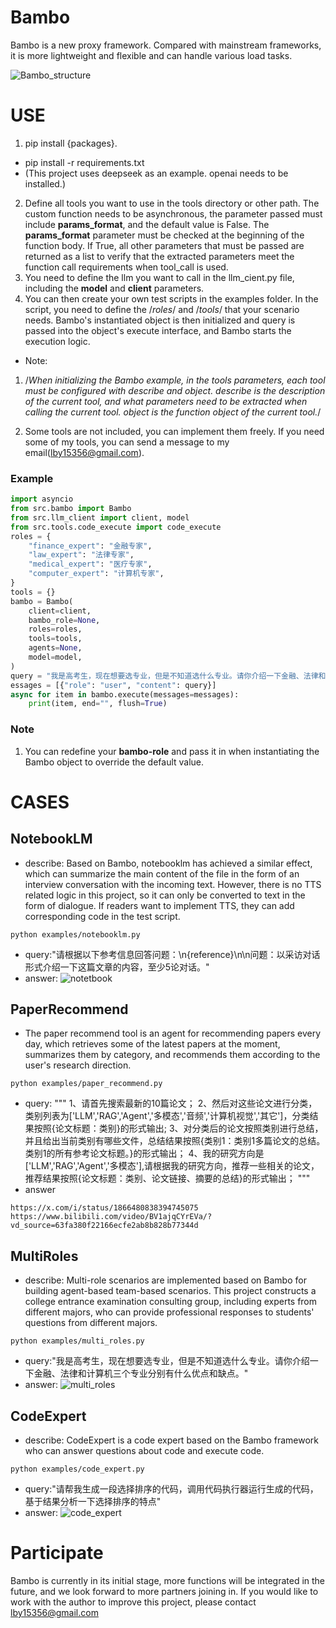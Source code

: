 # Bambo
Bambo is a new proxy framework. Compared with mainstream frameworks, it is more lightweight and flexible and can handle various load tasks.

![Bambo_structure](https://github.com/user-attachments/assets/360e9b32-43fc-4b61-956b-5eac579add12)

# USE
1. pip install {packages}. 
- pip install -r requirements.txt  
- (This project uses deepseek as an example. openai needs to be installed.)
2. Define all tools you want to use in the tools directory or other path. The custom function needs to be asynchronous, the parameter passed must include **params_format**, and the default value is False. The **params_format** parameter must be checked at the beginning of the function body. If True, all other parameters that must be passed are returned as a list to verify that the extracted parameters meet the function call requirements when tool_call is used.
3. You need to define the llm you want to call in the llm_cient.py file, including the **model** and **client** parameters.
4. You can then create your own test scripts in the examples folder. In the script, you need to define the /*roles*/ and /*tools*/ that your scenario needs. Bambo's instantiated object is then initialized and query is passed into the object's execute interface, and Bambo starts the execution logic.

- Note:
1. /*When initializing the Bambo example, in the tools parameters, each tool must be configured with describe and object. describe is the description of the current tool, and what parameters need to be extracted when calling the current tool. object is the function object of the current tool.*/

2. Some tools are not included, you can implement them freely. If you need some of my tools, you can send a message to my email(lby15356@gmail.com).

### Example
```python
import asyncio
from src.bambo import Bambo
from src.llm_client import client, model
from src.tools.code_execute import code_execute
roles = {
    "finance_expert": "金融专家",
    "law_expert": "法律专家",
    "medical_expert": "医疗专家",
    "computer_expert": "计算机专家",
}
tools = {}
bambo = Bambo(
    client=client,
    bambo_role=None,
    roles=roles,
    tools=tools,
    agents=None,
    model=model,
)
query = "我是高考生，现在想要选专业，但是不知道选什么专业。请你介绍一下金融、法律和计算机三个专业分别有什么优点和缺点。"
essages = [{"role": "user", "content": query}]
async for item in bambo.execute(messages=messages):
    print(item, end="", flush=True)
```

### Note
1. You can redefine your **bambo-role** and pass it in when instantiating the Bambo object to override the default value.


# CASES
##  NotebookLM
- describe: Based on Bambo, notebooklm has achieved a similar effect, which can summarize the main content of the file in the form of an interview conversation with the incoming text. However, there is no TTS related logic in this project, so it can only be converted to text in the form of dialogue. If readers want to implement TTS, they can add corresponding code in the test script.
```
python examples/notebooklm.py
```
- query:"请根据以下参考信息回答问题：\n{reference}\n\n问题：以采访对话形式介绍一下这篇文章的内容，至少5论对话。"
- answer:
  ![notetbook](https://github.com/user-attachments/assets/3cc6a966-3b57-4527-90d1-91edfdb77729)

## PaperRecommend
- The paper recommend tool is an agent for recommending papers every day, which retrieves some of the latest papers at the moment, summarizes them by category, and recommends them according to the user's research direction.
```
python examples/paper_recommend.py
```
- query:
"""
1、请首先搜索最新的10篇论文；
2、然后对这些论文进行分类，类别列表为['LLM','RAG','Agent','多模态','音频','计算机视觉','其它']，分类结果按照{论文标题：类别}的形式输出;
3、对分类后的论文按照类别进行总结，并且给出当前类别有哪些文件，总结结果按照{类别1：类别1多篇论文的总结。类别1的所有参考论文标题。}的形式输出；
4、我的研究方向是['LLM','RAG','Agent','多模态'],请根据我的研究方向，推荐一些相关的论文，推荐结果按照{论文标题：类别、论文链接、摘要的总结}的形式输出；
"""
- answer
```
https://x.com/i/status/1866480838394745075
https://www.bilibili.com/video/BV1ajqCYrEVa/?vd_source=63fa380f22166ecfe2ab8b828b77344d
```

##  MultiRoles
- describe: Multi-role scenarios are implemented based on Bambo for building agent-based team-based scenarios. This project constructs a college entrance examination consulting group, including experts from different majors, who can provide professional responses to students' questions from different majors.
```
python examples/multi_roles.py
```
- query:"我是高考生，现在想要选专业，但是不知道选什么专业。请你介绍一下金融、法律和计算机三个专业分别有什么优点和缺点。"
- answer:
![multi_roles](https://github.com/user-attachments/assets/151758eb-0dcc-4872-8807-5a2cc226e07b)



## CodeExpert
- describe: CodeExpert is a code expert based on the Bambo framework who can answer questions about code and execute code.
```
python examples/code_expert.py
```
- query:"请帮我生成一段选择排序的代码，调用代码执行器运行生成的代码，基于结果分析一下选择排序的特点"
- answer:
![code_expert](https://github.com/user-attachments/assets/e6f54290-3418-47dc-bf93-71515df1ce28)


# Participate
Bambo is currently in its initial stage, more functions will be integrated in the future, and we look forward to more partners joining in. If you would like to work with the author to improve this project, please contact lby15356@gmail.com
